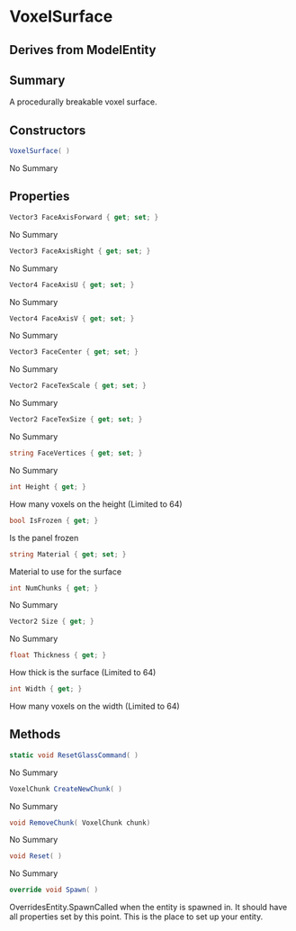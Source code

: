 # VoxelSurface

## Derives from ModelEntity

## Summary

A procedurally breakable voxel surface.
## Constructors

```c#
VoxelSurface( ) 
```
No Summary
## Properties

```c#
Vector3 FaceAxisForward { get; set; } 
```
No Summary
```c#
Vector3 FaceAxisRight { get; set; } 
```
No Summary
```c#
Vector4 FaceAxisU { get; set; } 
```
No Summary
```c#
Vector4 FaceAxisV { get; set; } 
```
No Summary
```c#
Vector3 FaceCenter { get; set; } 
```
No Summary
```c#
Vector2 FaceTexScale { get; set; } 
```
No Summary
```c#
Vector2 FaceTexSize { get; set; } 
```
No Summary
```c#
string FaceVertices { get; set; } 
```
No Summary
```c#
int Height { get; } 
```
How many voxels on the height (Limited to 64)
```c#
bool IsFrozen { get; } 
```
Is the panel frozen
```c#
string Material { get; set; } 
```
Material to use for the surface
```c#
int NumChunks { get; } 
```
No Summary
```c#
Vector2 Size { get; } 
```
No Summary
```c#
float Thickness { get; } 
```
How thick is the surface (Limited to 64)
```c#
int Width { get; } 
```
How many voxels on the width (Limited to 64)
## Methods

```c#
static void ResetGlassCommand( ) 
```
No Summary
```c#
VoxelChunk CreateNewChunk( ) 
```
No Summary
```c#
void RemoveChunk( VoxelChunk chunk) 
```
No Summary
```c#
void Reset( ) 
```
No Summary
```c#
override void Spawn( ) 
```
OverridesEntity.SpawnCalled when the entity is spawned in. It should have all properties set by this point.
This is the place to set up your entity.

